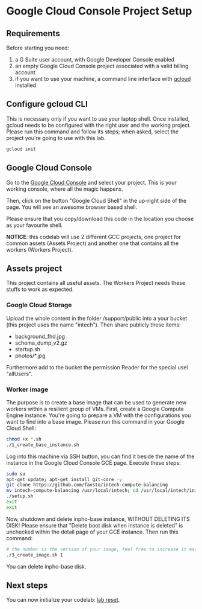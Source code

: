 # Google Cloud Console Project Setup

## Requirements

Before starting you need:
1. a G Suite user account, with Google Developer Console enabled
1. an empty Google Cloud Console project associated with a valid billing account
1. if you want to use your machine, a command line interface with [gcloud](https://cloud.google.com/sdk/downloads) installed

## Configure gcloud CLI

This is necessary only if you want to use your laptop shell. Once installed, gcloud needs to be configured with the right user and the working project.
Please run this command and follow its steps; when asked, select the project you're going to use with this lab.

```bash
gcloud init
```

## Google Cloud Console

Go to the [Google Cloud Console](https://cloud.google.com/consoele) and select your project. This is your working console, where all the magic happens.

Then, click on the button "Google Cloud Shell" in the up-right side of the page. You will see an awesome browser based shell. 

Please ensure that you copy/download this code in the location you choose as your favourite shell.

**NOTICE**: this codelab will use 2 different GCC projects, one project for common assets (Assets Project) and another one that contains all the workers (Workers Project).

## Assets project

This project contains all useful assets. The Workers Project needs these stuffs to work as expected.

### Google Cloud Storage

Upload the whole content in the folder /support/public into a your bucket (this project uses the name "intech"). Then share publicly these items:

* background_fhd.jpg
* schema_dump_v2.gz
* startup.sh
* photos/*.jpg

Furthermore add to the bucket the permission Reader for the special usel "allUsers".

### Worker image

The purpose is to create a base image that can be used to generate new workers within a resilient group of VMs.
First, create a Google Compute Engine instance. You're going to prepare a VM with the configurations you want to find into a base image. Please run this command in your Google Cloud Shell:

```bash
chmod +x *.sh
./1_create_base_instance.sh
```

Log into this machine via SSH button, you can find it beside the name of the instance in the Google Cloud Console GCE page. Execute these steps:

```bash
sudo su
apt-get update; apt-get install git-core -y
git clone https://github.com/favsto/intech-compute-balancing
mv intech-compute-balancing /usr/local/intech; cd /usr/local/intech/init/; chmod +x setup.sh
./setup.sh
exit
exit
```

Now, shutdown and delete inpho-base instance, WITHOUT DELETING ITS DISK! Please ensure that "Delete boot disk when instance is deleted" is unchecked within the detail page of your GCE instance. Then run this command:

```bash
# the number is the version of your image, feel free to increase it each time you run this command
./3_create_image.sh 1
```

You can delete inpho-base disk.

## Next steps

You can now initialize your codelab: [lab reset](../lab_reset/).